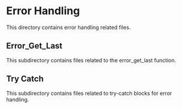 # Error Handling

This directory contains error handling related files.

## Error_Get_Last

This subdirectory contains files related to the error_get_last function.

## Try Catch

This subdirectory contains files related to try-catch blocks for error handling.
